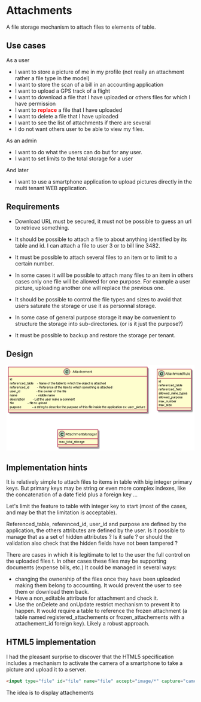 # Attachments

A file storage mechanism to attach files to elements of table.

## Use cases

As a user
* I want to store a picture of me in my profile (not really an attachment rather a file type in the model)
* I want to store the scan of a bill in an accounting application
* I want to upload a GPS track of a flight
* I want to download a file that I have uploaded or others files for which I have permission
* I want to <span style="color:red">**replace**</span> a file that I have uploaded
* I want to delete a file that I have uploaded
* I want to see the list of attachments if there are several
* I do not want others user to be able to view my files.

As an admin
* I want to do what the users can do but for any user.
* I want to set limits to the total storage for a user

And later

* I want to use a smartphone application to upload pictures directly in the multi tenant WEB application.

## Requirements

* Download URL must be secured, it must not be possible to guess an url to retrieve something.

* It should be possible to attach a file to about anything identified by its table and id. I can attach a file to user 3 or to bill line 3482.

* It must be possible to attach several files to an item or to limit to a certain number.

* In some cases it will be possible to attach many files to an item in others cases only one file will be allowed for one purpose. For example a user picture, uploading another one will replace the previous one.

* It should be possible to control the file types and sizes to avoid that users saturate the storage or use it as personnal storage.

* In some case of general purpose storage it may be convenient to structure the storage into sub-directories. (or is it just the purpose?)

* It must be possible to backup and restore the storage per tenant.



## Design

![Attachment Classes](images/AttachmentsErd.png) 

## Implementation hints

It is relatively simple to attach files to items in table with big integer primary keys. But primary keys may be string or even more complex indexes, like the concatenation of a date field plus a foreign key ...

Let's limit the feature to table with integer key to start (most of the cases, and may be that the limitation is acceptable).

Referenced_table, referenced_id, user_id and purpose are defined by the application, the others attributes are defined by the user. 
Is it possible to manage that as a set of hidden attributes ? Is it safe ? or should the validation also check that the hidden fields have not been tampered ?

There are cases in which it is legitimate to let to the user the full control on the uploaded files t. In other cases these files may be supporting documents (expense bills, etc.) 
It could be managed in several ways:
* changing the ownership of the files once they have been uploaded making them belong to accounting. It would prevent the user to see them or download them back.
* Have a non_editable attribute for attachment and check it.
* Use the onDelete and onUpdate restrict mechanism to prevent it to happen. It would require a table to reference the frozen attachment (a table named registered_attachements or frozen_attachements with a attachement_id foreign key). Likely a robust approach.

## HTML5 implementation

I had the pleasant surprise to discover that the HTML5 specification includes a mechanism to activate the camera of a smartphone to take a picture and upload it to a server.

```html
<input type="file" id="file" name="file" accept="image/*" capture="camera">
```
The idea is to display attachements 